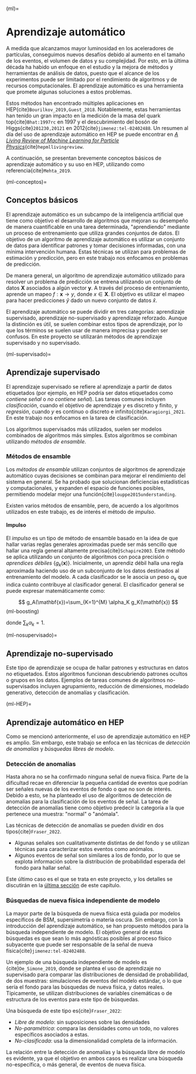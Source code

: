 (ml)=
# Aprendizaje automático
A medida que alcanzamos mayor luminosidad en los aceleradores de partículas, conseguimos nuevos desafíos debido al aumento en el tamaño de los eventos, el volumen de datos y su complejidad. Por esto, en la última década ha habido un enfoque en el estudio y la mejora de métodos y herramientas de análisis de datos, puesto que el alcance de los experimentos puede ser limitado por el rendimiento de algoritmos y de recursos computacionales. El aprendizaje automático es una herramienta que promete algunas soluciones a estos problemas.

Estos métodos han encontrado múltiples aplicaciones en HEP{cite}`Bourilkov_2019,Guest_2018`.  Notablemente, estas herramientas han tenido un gran impacto en la medición de la masa del quark top{cite}`Bhat:1997rc` en 1997 y el descubrimiento del bosón de Higgs{cite}`201230,20121` en 2012{cite}`jimenez:tel-02402488`. Un resumen al día del uso de aprendizaje automático en HEP se puede encontrar en *[A Living Review of Machine Learning for Particle Physics](https://iml-wg.github.io/HEPML-LivingReview/)*{cite}`hepmllivingreview`.

A continuación, se presentan brevemente conceptos básicos de aprendizaje automático y su uso en HEP, utilizando como referencia{cite}`Mehta_2019`.

(ml-conceptos)=
## Conceptos básicos
El aprendizaje automático es un subcampo de la inteligencia artificial que tiene como objetivo el desarrollo de algoritmos que mejoran su desempeño de manera cuantificable en una tarea determinada, "aprendiendo" mediante un proceso de entrenamiento que utiliza grandes conjuntos de datos. El objetivo de un algoritmo de aprendizaje automático es utilizar un conjunto de datos para identificar patrones y tomar decisiones informadas, con una mínima intervención humana. Estas técnicas se utilizan para problemas de estimación y predicción, pero en este trabajo nos enfocamos en problemas de predicción. 

De manera general, un algoritmo de aprendizaje automático utilizado para resolver un problema de predicción se entrena utilizando un conjunto de datos $\mathbf{X}$ asociados a algún vector $\mathbf{y}$. A través del proceso de entrenamiento, aprende un mapeo $f:\mathbf{x}\longrightarrow y$, donde $x\in\mathbf{X}$. El objetivo es utilizar el mapeo para hacer predicciones $\hat{y}$ dado un nuevo conjunto de datos $\hat{x}$.

El aprendizaje automático se puede dividir en tres categorías: aprendizaje supervisado, aprendizaje no-supervisado y aprendizaje reforzado. Aunque la distinción es útil, se suelen combinar estos tipos de aprendizaje, por lo que los términos se suelen usar de manera imprecisa y pueden ser confusos. En este proyecto se utilizarán métodos de aprendizaje supervisado y no supervisado.

(ml-supervisado)=
## Aprendizaje supervisado
El aprendizaje supervisado se refiere al aprendizaje a partir de datos etiquetados (por ejemplo, en HEP podría ser datos etiquetados como *contiene señal* o *no contiene señal*). Las tareas comunes incluyen *clasificación*, cuando el objetivo de aprendizaje $y$ es discreto y finito, y *regresión*, cuando $y$ es continuo o discreto e infinito{cite}`Karagiorgi_2021`. En este trabajo nos enfocamos en la tarea de clasificación.

Los algoritmos supervisados más utilizados, suelen ser modelos combinados de algoritmos más simples. Estos algoritmos se combinan utilizando *métodos de ensamble*.

### Métodos de ensamble 
Los *métodos de ensamble* utilizan conjuntos de algoritmos de aprendizaje automático cuyas decisiones se combinan para mejorar el rendimiento del sistema en general. Se ha probado que solucionan deficiencias estadísticas y computacionales, y expanden el espacio de funciones posibles, permitiendo modelar mejor una función{cite}`louppe2015understanding`.

Existen varios métodos de ensamble, pero, de acuerdo a los algoritmos utilizados en este trabajo, es de interés el método de *impulso*.
#### Impulso
El *impulso* es un tipo de método de ensamble basado en la idea de que hallar varias reglas generales aproximadas puede ser más sencillo que hallar una regla general altamente precisa{cite}`Schapire2003`. Este método se aplica utilizando un conjunto de algoritmos con poca precisión o *aprendices débiles* $\{g_k(\mathbf{x})\}$. Inicialmente, un aprendiz débil halla una regla aproximada haciendo uso de un subconjunto de los datos destinados al entrenamiento del modelo. A cada clasificador se le asocia un peso $\alpha_k$ que indica cuánto contribuye al clasificador general. El clasificador general se puede expresar matemáticamente como:

$$
    g_A(\mathbf{x})=\sum_{K=1}^{M} \alpha_K g_K(\mathbf{x})
$$ (ml-boosting)

donde $\sum_k \alpha_k=1$.

(ml-nosupervisado)=
## Aprendizaje no-supervisado
Este tipo de aprendizaje se ocupa de hallar patrones y estructuras en datos no etiquetados. Estos algoritmos funcionan descubriendo patrones ocultos o grupos en los datos. Ejemplos de tareas comunes de algoritmos no-supervisados incluyen agrupamiento, reducción de dimensiones, modelado generativo, detección de anomalías y clasificación.

(ml-HEP)=
## Aprendizaje automático en HEP
Como se mencionó anteriormente, el uso de aprendizaje automático en HEP es amplio. Sin embargo, este trabajo se enfoca en las técnicas de *detección de anomalías* y *búsquedas libres de modelo*.

### Detección de anomalías
Hasta ahora no se ha confirmado ninguna señal de nueva física. Parte de la dificultad recae en diferenciar la pequeña cantidad de eventos que podrían ser señales nuevas de los eventos de fondo o que no son de interés. Debido a esto, se ha planteado el uso de algoritmos de detección de anomalías para la clasificación de los eventos de señal. La tarea de detección de anomalías tiene como objetivo predecir la categoría a la que pertenece una muestra: "normal" o "anómala".

Las técnicas de detección de anomalías se pueden dividir en dos tipos{cite}`Fraser_2022`. 
- Algunas señales son cualitativamente distintas de del fondo y se utilizan técnicas para caracterizar estos eventos como anómalos. 
- Algunos eventos de señal son similares a los de fondo, por lo que se explota información sobre la distribución de probabilidad esperada del fondo para hallar señal. 

Este último caso es el que se trata en este proyecto, y los detalles se discutirán en la [última sección](lhco) de este capítulo.

### Búsquedas de nueva física independiente de modelo
La mayor parte de la búsqueda de nueva física está guiada por modelos específicos de BSM, supersimetría o materia oscura. Sin embargo, con la introducción del aprendizaje automático, se han propuesto métodos para la búsqueda independiente de modelo. El objetivo general de estas búsquedas es que sean lo más agnósticas posibles al proceso físico subyacente que puede ser responsable de la señal de nueva física{cite}`jimenez:tel-02402488`.

Un ejemplo de una búsqueda independiente de modelo es {cite}`De_Simone_2019`, donde se plantea el uso de aprendizaje no supervisado para comparar las distribuciones de densidad de probabilidad, de dos muestras: simulaciones de eventos del modelo estándar, o lo que sería el fondo para las búsquedas de nueva física, y datos reales. Típicamente, se utilizan distribuciones de variables cinemáticas o de estructura de los eventos para este tipo de búsquedas.

Una búsqueda de este tipo es{cite}`Fraser_2022`:
- *Libre de modelo*: sin suposiciones sobre las densidades
- *No-paramétrica*: compara las densidades como un todo, no valores específicos asociados a estas.
- *No-clasificada*: usa la dimensionalidad completa de la información.

La relación entre la detección de anomalías y la búsqueda libre de modelo es evidente, ya que el objetivo en ambos casos es realizar una búsqueda no-específica, o más general, de eventos de nueva física.